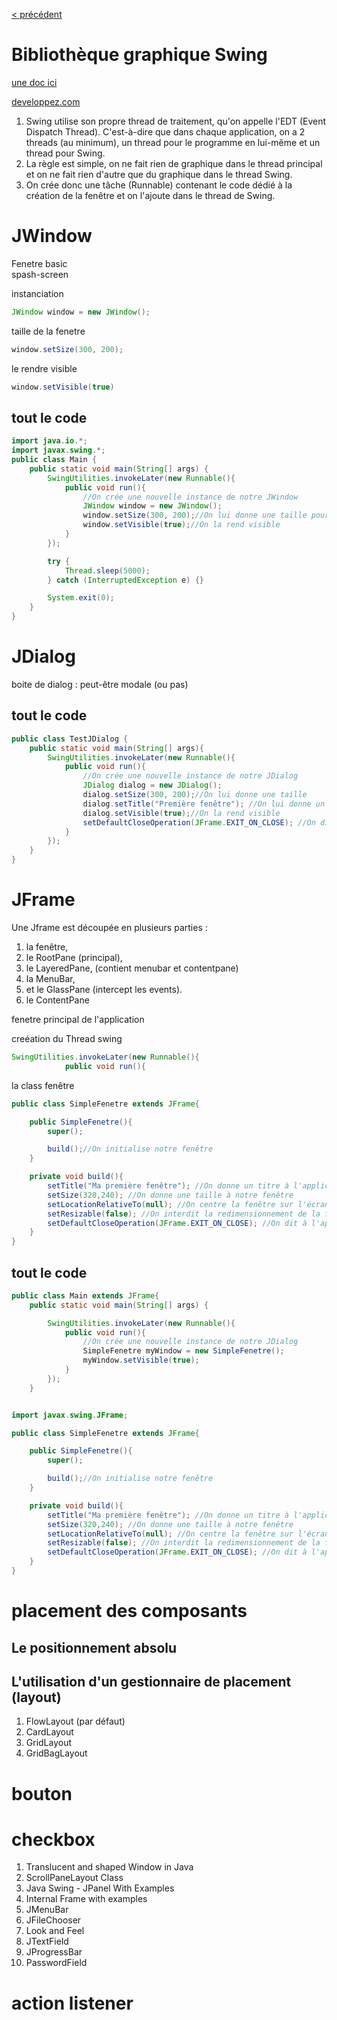 [< précédent](../README.md)

# Bibliothèque graphique Swing

[une doc ici](https://www.geeksforgeeks.org/introduction-to-java-swing/)

[developpez.com](https://baptiste-wicht.developpez.com/tutoriels/java/swing/debutant/)

1. Swing utilise son propre thread de traitement, qu'on appelle l'EDT (Event Dispatch Thread). C'est-à-dire que dans chaque application, on a 2 threads (au minimum), un thread pour le programme en lui-même et un thread pour Swing.
1. La règle est simple, on ne fait rien de graphique dans le thread principal et on ne fait rien d'autre que du graphique dans le thread Swing.
1. On crée donc une tâche (Runnable) contenant le code dédié à la création de la fenêtre et on l'ajoute dans le thread de Swing.

# JWindow

Fenetre basic  
spash-screen

instanciation

```java
JWindow window = new JWindow();
```

taille de la fenetre

```java
window.setSize(300, 200);
```

le rendre visible

```java
window.setVisible(true)
```

## tout le code

```java
import java.io.*;
import javax.swing.*;
public class Main {
	public static void main(String[] args) {
		SwingUtilities.invokeLater(new Runnable(){
			public void run(){
				//On crée une nouvelle instance de notre JWindow
				JWindow window = new JWindow();
				window.setSize(300, 200);//On lui donne une taille pour qu'on puisse la voir
				window.setVisible(true);//On la rend visible
			}
		});

		try {
			Thread.sleep(5000);
		} catch (InterruptedException e) {}

		System.exit(0);
	}
}
```

# JDialog

boite de dialog : peut-être modale (ou pas)

## tout le code

```java
public class TestJDialog {
	public static void main(String[] args){
		SwingUtilities.invokeLater(new Runnable(){
			public void run(){
				//On crée une nouvelle instance de notre JDialog
				JDialog dialog = new JDialog();
				dialog.setSize(300, 200);//On lui donne une taille
				dialog.setTitle("Première fenêtre"); //On lui donne un titre
				dialog.setVisible(true);//On la rend visible
				setDefaultCloseOperation(JFrame.EXIT_ON_CLOSE); //On dit à l'application de se fermer lors du clic sur la croix
			}
		});
	}
}
```

# JFrame

Une Jframe est découpée en plusieurs parties :

1. la fenêtre,
1. le RootPane (principal),
1. le LayeredPane, (contient menubar et contentpane)
1. la MenuBar,
1. et le GlassPane (intercept les events).
1. le ContentPane

fenetre principal de l'application

creéation du Thread swing

```java
SwingUtilities.invokeLater(new Runnable(){
			public void run(){
```

la class fenêtre

```java
public class SimpleFenetre extends JFrame{

	public SimpleFenetre(){
		super();

		build();//On initialise notre fenêtre
	}

	private void build(){
		setTitle("Ma première fenêtre"); //On donne un titre à l'application
		setSize(320,240); //On donne une taille à notre fenêtre
		setLocationRelativeTo(null); //On centre la fenêtre sur l'écran
		setResizable(false); //On interdit la redimensionnement de la fenêtre
		setDefaultCloseOperation(JFrame.EXIT_ON_CLOSE); //On dit à l'application de se fermer lors du clic sur la croix
	}
}
```

## tout le code

```java
public class Main extends JFrame{
	public static void main(String[] args) {

        SwingUtilities.invokeLater(new Runnable(){
			public void run(){
				//On crée une nouvelle instance de notre JDialog
		        SimpleFenetre myWindow = new SimpleFenetre();
                myWindow.setVisible(true);
			}
		});
    }


import javax.swing.JFrame;

public class SimpleFenetre extends JFrame{

	public SimpleFenetre(){
		super();

		build();//On initialise notre fenêtre
	}

	private void build(){
		setTitle("Ma première fenêtre"); //On donne un titre à l'application
		setSize(320,240); //On donne une taille à notre fenêtre
		setLocationRelativeTo(null); //On centre la fenêtre sur l'écran
		setResizable(false); //On interdit la redimensionnement de la fenêtre
		setDefaultCloseOperation(JFrame.EXIT_ON_CLOSE); //On dit à l'application de se fermer lors du clic sur la croix
	}
}

```

# placement des composants

## Le positionnement absolu

## L'utilisation d'un gestionnaire de placement (layout)

1. FlowLayout (par défaut)
1. CardLayout
1. GridLayout
1. GridBagLayout

# bouton

# checkbox

1. Translucent and shaped Window in Java
1. ScrollPaneLayout Class
1. Java Swing - JPanel With Examples
1. Internal Frame with examples
1. JMenuBar
1. JFileChooser
1. Look and Feel
1. JTextField
1. JProgressBar
1. PasswordField

# action listener
